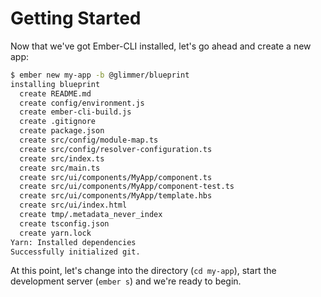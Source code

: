 # Getting Started

Now that we've got Ember-CLI installed, let's go ahead and
create a new app:

```bash
$ ember new my-app -b @glimmer/blueprint
installing blueprint
  create README.md
  create config/environment.js
  create ember-cli-build.js
  create .gitignore
  create package.json
  create src/config/module-map.ts
  create src/config/resolver-configuration.ts
  create src/index.ts
  create src/main.ts
  create src/ui/components/MyApp/component.ts
  create src/ui/components/MyApp/component-test.ts
  create src/ui/components/MyApp/template.hbs
  create src/ui/index.html
  create tmp/.metadata_never_index
  create tsconfig.json
  create yarn.lock
Yarn: Installed dependencies
Successfully initialized git.
```

At this point, let's change into the directory (`cd my-app`), start the development server (`ember s`) and we're ready to begin.
